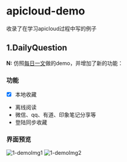 # apicloud-demo
收录了在学习apicloud过程中写的例子

## 1.DailyQuestion
**N:** 仿照[每日一文](http://meiriyiwen.com/apps)做的demo，并增加了新的功能：
### 功能
- [x] 本地收藏
* 离线阅读
* 微信、qq、有道、印象笔记分享等
* 登陆同步收藏


### 界面预览
![1-demoImg1]
![1-demoImg2]















[1-demoImg1]:             https://github.com/ymma/apicloud-demo/blob/master/docs/imgs/1-1.PNG
[1-demoImg2]:             https://github.com/ymma/apicloud-demo/blob/master/docs/imgs/1-2.PNG
